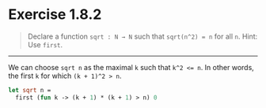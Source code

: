 # Exercise 1.8.2

> Declare a function `sqrt : N → N` such that `sqrt(n^2) = n` for all `n`.
> Hint:
> Use `first`.

---

We can choose `sqrt n` as the maximal `k` such that `k^2 <= n`.
In other words, the first `k` for which `(k + 1)^2 > n`.
```ocaml
let sqrt n =
  first (fun k -> (k + 1) * (k + 1) > n) 0
```
